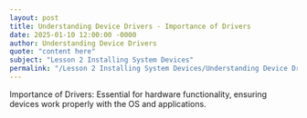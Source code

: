 ```yaml
---
layout: post
title: Understanding Device Drivers - Importance of Drivers
date: 2025-01-10 12:00:00 -0000
author: Understanding Device Drivers
quote: "content here"
subject: "Lesson 2 Installing System Devices"
permalink: "/Lesson 2 Installing System Devices/Understanding Device Drivers/Understanding Device Drivers - Importance of Drivers"
---
```


Importance of Drivers: Essential for hardware functionality, ensuring devices work properly with the OS and applications.
